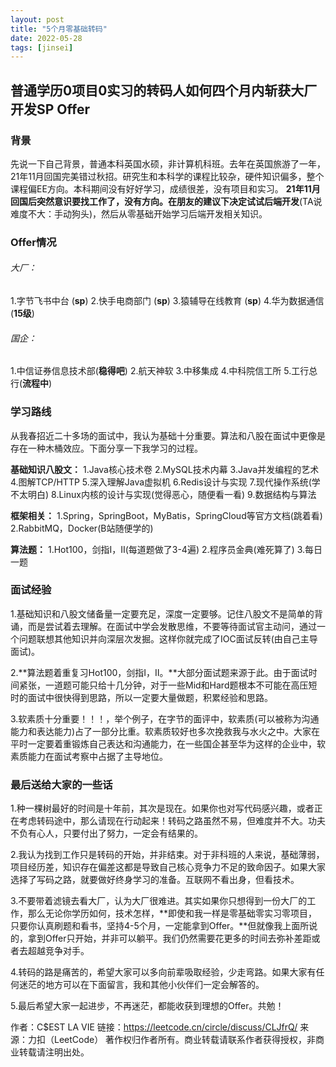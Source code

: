 ```yaml
---
layout: post
title: "5个月零基础转码"
date: 2022-05-28
tags: [jinsei]
---
```


## 普通学历0项目0实习的转码人如何四个月内斩获大厂开发SP Offer

### 背景

先说一下自己背景，普通本科英国水硕，非计算机科班。去年在英国旅游了一年，21年11月回国完美错过秋招。研究生和本科学的课程比较杂，硬件知识偏多，整个课程偏EE方向。本科期间没有好好学习，成绩很差，没有项目和实习。
**21年11月回国后突然意识要找工作了，没有方向。在朋友的建议下决定试试后端开发**(TA说难度不大：手动狗头)，然后从零基础开始学习后端开发相关知识。

### Offer情况

###### 大厂：

1.字节飞书中台 (**sp**)
2.快手电商部门 (**sp**)
3.猿辅导在线教育 (**sp**)
4.华为数据通信 (**15级**)

###### 国企：

1.中信证券信息技术部(**稳得吧**)
2.航天神软
3.中移集成
4.中科院信工所
5.工行总行(**流程中**)

### 学习路线

从我春招近二十多场的面试中，我认为基础十分重要。算法和八股在面试中更像是存在一种木桶效应。下面分享一下我学习的过程。

**基础知识八股文：**
1.Java核心技术卷
2.MySQL技术内幕
3.Java并发编程的艺术
4.图解TCP/HTTP
5.深入理解Java虚拟机
6.Redis设计与实现
7.现代操作系统(学不太明白)
8.Linux内核的设计与实现(觉得恶心，随便看一看)
9.数据结构与算法

**框架相关：**
1.Spring，SpringBoot，MyBatis，SpringCloud等官方文档(跳着看)
2.RabbitMQ，Docker(B站随便学的)

**算法题：**
1.Hot100，剑指Ⅰ，Ⅱ(每道题做了3-4遍)
2.程序员金典(难死算了)
3.每日一题

### 面试经验

1.基础知识和八股文储备量一定要充足，深度一定要够。记住八股文不是简单的背诵，而是尝试着去理解。在面试中学会发散思维，不要等待面试官主动问，通过一个问题联想其他知识并向深层次发掘。这样你就完成了IOC面试反转(由自己主导面试)。

2.**算法题着重复习Hot100，剑指Ⅰ，Ⅱ。**大部分面试题来源于此。由于面试时间紧张，一道题可能只给十几分钟，对于一些Mid和Hard题根本不可能在高压短时的面试中很快得到思路，所以一定要大量做题，积累经验和思路。

3.软素质十分重要！！！，举个例子，在字节的面评中，软素质(可以被称为沟通能力和表达能力)占了一部分比重。软素质较好也多次挽救我与水火之中。大家在平时一定要着重锻炼自己表达和沟通能力，在一些国企甚至华为这样的企业中，软素质能力在面试考察中占据了主导地位。

### 最后送给大家的一些话

1.种一棵树最好的时间是十年前，其次是现在。如果你也对写代码感兴趣，或者正在考虑转码途中，那么请现在行动起来！转码之路虽然不易，但难度并不大。功夫不负有心人，只要付出了努力，一定会有结果的。

2.我认为找到工作只是转码的开始，并非结束。对于非科班的人来说，基础薄弱，项目经历差，知识存在偏差这都是导致自己核心竞争力不足的致命因子。如果大家选择了写码之路，就要做好终身学习的准备。互联网不看出身，但看技术。

3.不要带着滤镜去看大厂，认为大厂很难进。其实如果你只想得到一份大厂的工作，那么无论你学历如何，技术怎样，**即使和我一样是零基础零实习零项目，只要你认真刷题和看书，坚持4-5个月，一定能拿到Offer。**但就像我上面所说的，拿到Offer只开始，并非可以躺平。我们仍然需要花更多的时间去弥补差距或者去超越竞争对手。

4.转码的路是痛苦的，希望大家可以多向前辈吸取经验，少走弯路。如果大家有任何迷茫的地方可以在下面留言，我和其他小伙伴们一定会解答的。

5.最后希望大家一起进步，不再迷茫，都能收获到理想的Offer。共勉！

作者：C$EST LA VIE
链接：https://leetcode.cn/circle/discuss/CLJfrQ/
来源：力扣（LeetCode）
著作权归作者所有。商业转载请联系作者获得授权，非商业转载请注明出处。



